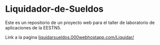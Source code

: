 # Liquidador-de-Sueldos

Este es un repositorio de un proyecto web para el taller de laboratorio de aplicaciones de la EESTN5.

Link a la pagina <a href="liquidarsueldos.000webhostapp.com/Liquidar/">liquidarsueldos.000webhostapp.com/Liquidar/</a>
